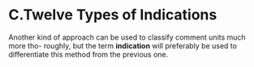 # **C.Twelve Types of Indications**
 Another kind of approach can be used to classify comment units much more tho-
roughly, but the term **indication** will preferably be used to differentiate this method from 
the previous one. 